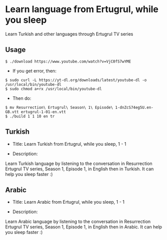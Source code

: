 # Learn language from Ertugrul, while you sleep

Learn Turkish and other languages through Ertugrul TV series

## Usage

```
$ ./download https://www.youtube.com/watch?v=VjC0fS7wYME
```

- If you get error, then:

```
$ sudo curl -L https://yt-dl.org/downloads/latest/youtube-dl -o /usr/local/bin/youtube-dl
$ sudo chmod a+rx /usr/local/bin/youtube-dl
```

- Then do:

```
$ mv Resurrection\ Ertugrul\ Season\ 1\ Episode\ 1-dnZcS74eg5U.en-GB.vtt ertugrul-1-01-en.vtt
$ ./build 1 1 10 en tr
```

## Turkish

- Title: Learn Turkish from Ertugrul, while you sleep, 1 - 1

- Description:

Learn Turkish language by listening to the conversation in Resurrection Ertugrul TV series, Season 1, Episode 1, in English then in Turkish. It can help you sleep faster :)

## Arabic

- Title: Learn Arabic from Ertugrul, while you sleep, 1 - 1

- Description:

Learn Arabic language by listening to the conversation in Resurrection Ertugrul TV series, Season 1, Episode 1, in English then in Arabic. It can help you sleep faster :)

